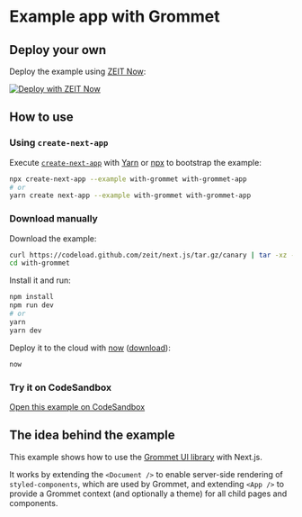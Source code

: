 # Example app with Grommet

## Deploy your own

Deploy the example using [ZEIT Now](https://zeit.co/now):

[![Deploy with ZEIT Now](https://zeit.co/button)](https://zeit.co/new/project?template=https://github.com/zeit/next.js/tree/canary/examples/with-grommet)

## How to use

### Using `create-next-app`

Execute [`create-next-app`](https://github.com/zeit/next.js/tree/canary/packages/create-next-app) with [Yarn](https://yarnpkg.com/lang/en/docs/cli/create/) or [npx](https://github.com/zkat/npx#readme) to bootstrap the example:

```bash
npx create-next-app --example with-grommet with-grommet-app
# or
yarn create next-app --example with-grommet with-grommet-app
```

### Download manually

Download the example:

```bash
curl https://codeload.github.com/zeit/next.js/tar.gz/canary | tar -xz --strip=2 next.js-canary/examples/with-grommet
cd with-grommet
```

Install it and run:

```bash
npm install
npm run dev
# or
yarn
yarn dev
```

Deploy it to the cloud with [now](https://zeit.co/now) ([download](https://zeit.co/download)):

```bash
now
```

### Try it on CodeSandbox

[Open this example on CodeSandbox](https://codesandbox.io/s/github/zeit/next.js/tree/canary/examples/with-grommet)

## The idea behind the example

This example shows how to use the [Grommet UI library](https://grommet.io/) with Next.js.

It works by extending the `<Document />` to enable server-side rendering of `styled-components`, which are used by Grommet, and extending `<App />` to provide a Grommet context (and optionally a theme) for all child pages and components.
